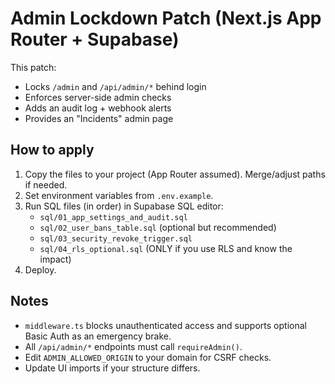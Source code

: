 # Admin Lockdown Patch (Next.js App Router + Supabase)

This patch:
- Locks `/admin` and `/api/admin/*` behind login
- Enforces server-side admin checks
- Adds an audit log + webhook alerts
- Provides an "Incidents" admin page

## How to apply
1) Copy the files to your project (App Router assumed). Merge/adjust paths if needed.
2) Set environment variables from `.env.example`.
3) Run SQL files (in order) in Supabase SQL editor:
   - `sql/01_app_settings_and_audit.sql`
   - `sql/02_user_bans_table.sql` (optional but recommended)
   - `sql/03_security_revoke_trigger.sql`
   - `sql/04_rls_optional.sql` (ONLY if you use RLS and know the impact)
4) Deploy.

## Notes
- `middleware.ts` blocks unauthenticated access and supports optional Basic Auth as an emergency brake.
- All `/api/admin/*` endpoints must call `requireAdmin()`.
- Edit `ADMIN_ALLOWED_ORIGIN` to your domain for CSRF checks.
- Update UI imports if your structure differs.
